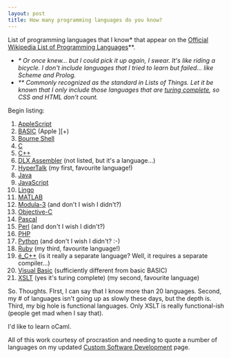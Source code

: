 ```yaml
---
layout: post
title: How many programming languages do you know?
---
```



List of programming languages that I know* that appear on the <a href="http://en.wikipedia.org/wiki/List_of_programming_languages">Official Wikipedia List of Programming Languages</a>**.

<ul><li><em>* Or once knew... but I could pick it up again, I swear. It's like riding a bicycle. I don't include languages that I tried to learn but failed... like Scheme and Prolog.</em></li><li><em>** Commonly recognized as the standard in Lists of Things. Let it be known that I only include those languages that are <a href="http://en.wikipedia.org/wiki/Turing_completeness">turing complete</a>, so CSS and HTML don't count.</em></li></ul>

Begin listing:

<ol><li><a href="http://en.wikipedia.org/wiki/AppleScript">AppleScript</a></li><li><a href="http://en.wikipedia.org/wiki/BASIC">BASIC</a> (Apple ][+)</li><li><a href="http://en.wikipedia.org/wiki/Bourne_shell">Bourne Shell</a></li><li><a href="http://en.wikipedia.org/wiki/C_%28programming_language%29">C</a></li><li><a href="http://en.wikipedia.org/wiki/C%2B%2B">C++</a></li><li><a href="http://en.wikipedia.org/wiki/DLX">DLX Assembler</a> (not listed, but it's a language...)</li><li><a href="http://en.wikipedia.org/wiki/HyperTalk">HyperTalk</a> (my first, favourite language!)</li><li><a href="http://en.wikipedia.org/wiki/Java_%28programming_language%29">Java</a></li><li><a href="http://en.wikipedia.org/wiki/JavaScript">JavaScript</a></li><li><a href="http://en.wikipedia.org/wiki/Lingo_%28programming_language%29">Lingo</a></li><li><a href="http://en.wikipedia.org/wiki/MATLAB">MATLAB</a></li><li><a href="http://en.wikipedia.org/wiki/Modula-3">Modula-3</a> (and don't I wish I didn't?)</li><li><a href="http://en.wikipedia.org/wiki/Objective-C">Objective-C</a></li><li><a href="http://en.wikipedia.org/wiki/Pascal_programming_language">Pascal</a></li><li><a href="http://en.wikipedia.org/wiki/Perl">Perl</a> (and don't I wish I didn't?)</li><li><a href="http://en.wikipedia.org/wiki/PHP">PHP</a></li><li><a href="http://en.wikipedia.org/wiki/Python_%28programming_language%29">Python</a> (and don't I wish I didn't? :-)</li><li><a href="http://en.wikipedia.org/wiki/Ruby_%28programming_language%29">Ruby</a> (my third, favourite language!)</li><li><a href="http://plg.uwaterloo.ca/%7Eusystem/uC++.html">ë_C++</a> (is it really a separate language? Well, it requires a separate compiler...)</li><li><a href="http://en.wikipedia.org/wiki/Visual_Basic">Visual Basic</a> (sufficiently different from basic BASIC)</li><li><a href="http://en.wikipedia.org/wiki/XSLT">XSLT</a> (yes it's turing complete) (my second, favourite language)</li></ol>

So. Thoughts. FIrst, I can say that I know more than 20 languages. Second, my # of languages isn't going up as slowly these days, but the depth is. Third, my big hole is functional languages. Only XSLT is really functional-ish (people get mad when I say that).

I'd like to learn oCaml.

All of this work courtesy of procrastion and needing to quote a number of languages on my updated <a href="http://simonwoodside.com/pages/consulting">Custom Software Development</a> page.
